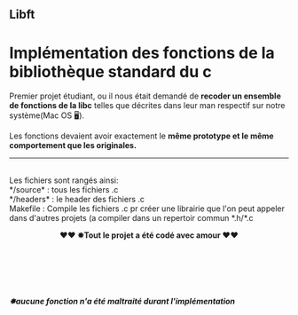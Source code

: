 ## Libft
# Implémentation des fonctions de la bibliothèque standard du c

Premier projet étudiant, ou il nous était demandé de **recoder un ensemble de fonctions de la libc** telles que décrites dans leur man respectif sur notre système(Mac OS 🖥).


Les fonctions devaient avoir exactement le **même prototype et le même comportement que les originales.**

------
</br>
Les fichiers sont rangés ainsi:</br>
*/source* : tous les fichiers .c</br>
*/headers* : le header des fichiers .c</br>
Makefile : Compile les fichiers .c pr créer une librairie que l'on peut appeler dans d'autres projets (a compiler dans un repertoir commun *.h/*.c


<p align="center"><strong>❤️❤️ ✸Tout le projet a été codé avec amour </strong>❤️❤️</p>

</br></br></br></br>
#### *✸aucune fonction n'a été maltraité durant l'implémentation*
